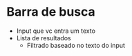 # Barra de busca

- Input que vc entra um texto
- Lista de resultados
    - Filtrado baseado no texto do input